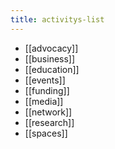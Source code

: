 ```yaml
---
title: activitys-list
---
```


- [[advocacy]]
- [[business]]
- [[education]]
- [[events]]
- [[funding]]
- [[media]]
- [[network]]
- [[research]]
- [[spaces]]

